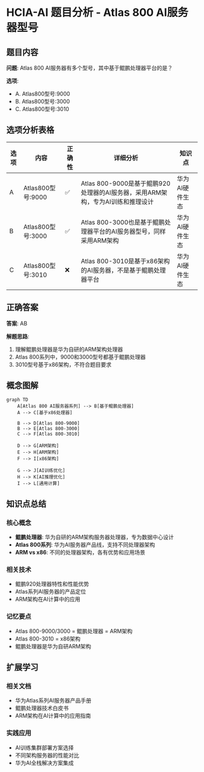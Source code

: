 # HCIA-AI 题目分析 - Atlas 800 AI服务器型号

## 题目内容

**问题**: Atlas 800 AI服务器有多个型号，其中基于鲲鹏处理器平台的是？

**选项**:
- A. Atlas800型号:9000
- B. Atlas800型号:3000
- C. Atlas800型号:3010

## 选项分析表格

| 选项 | 内容 | 正确性 | 详细分析 | 知识点 |
|------|------|--------|----------|--------|
| A | Atlas800型号:9000 | ✅ | Atlas 800-9000是基于鲲鹏920处理器的AI服务器，采用ARM架构，专为AI训练和推理设计 | 华为AI硬件生态 |
| B | Atlas800型号:3000 | ✅ | Atlas 800-3000也是基于鲲鹏处理器平台的AI服务器型号，同样采用ARM架构 | 华为AI硬件生态 |
| C | Atlas800型号:3010 | ❌ | Atlas 800-3010是基于x86架构的AI服务器，不是基于鲲鹏处理器平台 | 华为AI硬件生态 |

## 正确答案
**答案**: AB

**解题思路**: 
1. 理解鲲鹏处理器是华为自研的ARM架构处理器
2. Atlas 800系列中，9000和3000型号都基于鲲鹏处理器
3. 3010型号基于x86架构，不符合题目要求

## 概念图解

```mermaid
graph TD
    A[Atlas 800 AI服务器系列] --> B[基于鲲鹏处理器]
    A --> C[基于x86处理器]
    
    B --> D[Atlas 800-9000]
    B --> E[Atlas 800-3000]
    C --> F[Atlas 800-3010]
    
    D --> G[ARM架构]
    E --> H[ARM架构]
    F --> I[x86架构]
    
    G --> J[AI训练优化]
    H --> K[AI推理优化]
    I --> L[通用计算]
```

## 知识点总结

### 核心概念
- **鲲鹏处理器**: 华为自研的ARM架构服务器处理器，专为数据中心设计
- **Atlas 800系列**: 华为AI服务器产品线，支持不同处理器架构
- **ARM vs x86**: 不同的处理器架构，各有优势和应用场景

### 相关技术
- 鲲鹏920处理器特性和性能优势
- Atlas系列AI服务器的产品定位
- ARM架构在AI计算中的应用

### 记忆要点
- Atlas 800-9000/3000 = 鲲鹏处理器 = ARM架构
- Atlas 800-3010 = x86架构
- 鲲鹏处理器是华为自研ARM架构

## 扩展学习

### 相关文档
- 华为Atlas系列AI服务器产品手册
- 鲲鹏处理器技术白皮书
- ARM架构在AI计算中的应用指南

### 实践应用
- AI训练集群部署方案选择
- 不同架构服务器的性能对比
- 华为AI全栈解决方案集成